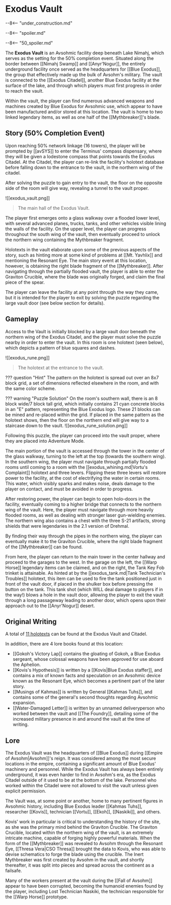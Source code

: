 # Exodus Vault

--8<-- "under_construction.md"

--8<-- "spoiler.md"

--8<-- "50_spoiler.md"

The **Exodus Vault** is an Avsohmic facility deep beneath Lake Nimahj, which serves as the setting for the 50% completion event. Situated along the border between [[Nimahj Swamp]] and [[Anyr'Nogur]], the entirely underground facility once served as the headquarters for [[Blue Exodus]], the group that effectively made up the bulk of Avsohm's military. The vault is connected to the [[Exodus Citadel]], another Blue Exodus facility at the surface of the lake, and through which players must first progress in order to reach the vault. 

Within the vault, the player can find numerous advanced weapons and machines created by Blue Exodus for Avsohmic use, which appear to have been manufactured and/or stored at this location. The vault is home to two linked legendary items, as well as one half of the [[Mythbreaker]]'s blade.

## Story (50% Completion Event)
Upon reaching 50% network linkage (16 towers), the player will be prompted by [[avSYS]] to enter the Terminus' compass dispensary, where they will be given a lodestone compass that points towards the Exodus Citadel. At the Citadel, the player can re-link the facility's holotext database before falling down to the entrance to the vault, in the northern wing of the citadel.

After solving the puzzle to gain entry to the vault, the floor on the opposite side of the room will give way, revealing a tunnel to the vault proper. 

![[exodus_vault.png]]
> The main hall of the Exodus Vault.

The player first emerges onto a glass walkway over a flooded lower level, with several advanced planes, trucks, tanks, and other vehicles visible lining the walls of the facility. On the upper level, the player can progress throughout the south wing of the vault, then eventually proceed to unlock the northern wing containing the Mythbreaker fragment. 

Holotexts in the vault elaborate upon some of the previous aspects of the story, such as hinting more at some kind of problems at [[Mt. Yavhlix]] and mentioning the Resonant Eye. The main story event at this location, however, is obtaining the right blade fragment of the [[Mythbreaker]]. After navigating through the partially flooded vault, the player is able to enter the Graviton Crucible, where the blade was originally forged, and claim the final piece of the spear.

The player can leave the facility at any point through the way they came, but it is intended for the player to exit by solving the puzzle regarding the large vault door (see below section for details).

## Gameplay
Access to the Vault is initially blocked by a large vault door beneath the northern wing of the Exodus Citadel, and the player must solve the puzzle nearby in order to enter the vault. In this room is one holotext (seen below), which depicts a pattern of blue squares and dashes. 

![[exodus_rune.png]]
> The holotext at the entrance to the vault.

??? question "Hint"
    The pattern on the holotext is spread out over an 8x7 block grid, a set of dimensions reflected elsewhere in the room, and with the same color scheme.

??? warning "Puzzle Solution"
    On the room's southern wall, there is an 8 block wide/7 block tall grid, which initially contains 21 cyan concrete blocks in an "E" pattern, representing the Blue Exodus logo. These 21 blocks can be mined and re-placed within the grid. If placed in the same pattern as the holotext shows, then the floor on the northern end will give way to a staircase down to the vault.
    ![[exodus_rune_solution.png]]

Following this puzzle, the player can proceed into the vault proper, where they are placed into Adventure Mode.

The main portion of the vault is accessed through the tower in the center of the glass walkway, turning to the left at the top (towards the southern wing). In the southern wing, the player must navigate through partially flooded rooms until coming to a room with the [[exodus_whining.md|Vortu's Complaint]] holotext and three levers. Flipping these three levers will restore power to the facility, at the cost of electrifying the water in certain rooms. This water, which visibly sparks and makes noise, deals damage to the player on contact, and must be avoided in order to progress.

After restoring power, the player can begin to open holo-doors in the facility, eventually coming to a higher bridge that connects to the northern wing of the vault. Here, the player must navigate through more heavily flooded rooms, as well as dealing with stronger laser gun-wielding enemies. The northern wing also contains a chest with the three S-21 artifacts, strong shields that were legendaries in the 2.1 version of Drehmal.

By finding their way through the pipes in the northern wing, the player can eventually make it to the Graviton Crucible, where the right blade fragment of the [[Mythbreaker]] can be found. 

From here, the player can return to the main tower in the center hallway and proceed to the garages to the west. In the garage on the left, the [[Warp Horse]] legendary items can be claimed, and on the right, the Tank Key Fob trinket is attainable. As hinted at by the [[exodus_tank.md|Tank Technician's Troubles]] holotext, this item can be used to fire the tank positioned just in front of the vault door, if placed in the shulker box before pressing the button on the tank. This tank shot (which WILL deal damage to players if in the way!) blows a hole in the vault door, allowing the player to exit the vault through a long passageway leading to another door, which opens upon their approach out to the [[Anyr'Nogur]] desert.

## Original Writing
A total of [11 holotexts](/Story_and_Features/Holotexts/50_Percent_Area/) can be found at the Exodus Vault and Citadel.

In addition, there are 4 lore books found at this location: <br>
- [[Gokoh's Victory Lap]] contains the gloating of Gokoh, a Blue Exodus sergeant, whose colossal weapons have been approved for use aboard the Aphelion. <br>
- [[Kovis's Hypothesis]] is written by a [[Kovis|Blue Exodus staffer]], and contains a mix of known facts and speculation on an Avsohmic device known as the Resonant Eye, which becomes a pertinent part of the later story. <br>
- [[Musings of Kahmas]] is written by General [[Kahmas Tuhs]], and contains some of the general's second thoughts regarding Avsohmic expansion. <br>
- [[Water-Damaged Letter]] is written by an unnamed deliveryperson who worked between the vault and [[The Foundry]], detailing some of the increased military presence in and around the vault at the time of writing.

## Lore
The Exodus Vault was the headquarters of [[Blue Exodus]] during [[Empire of Avsohm|Avsohm]]'s reign. It was considered among the most secure locations in the empire, containing a significant amount of Blue Exodus' machinery and personnel. While the Exodus Vault has always been entirely underground, it was even harder to find in Avsohm's era, as the Exodus Citadel outside of it used to be at the bottom of the lake. Personnel who worked within the Citadel were not allowed to visit the vault unless given explicit permission.

The Vault was, at some point or another, home to many pertinent figures in Avsohmic history, including Blue Exodus leader [[Kahmas Tuhs]], researcher [[Kovis]], technician [[Vortu]], [[Ekoh]], [[Naskiki]], and others.

Kovis' work in particular is critical to understanding the history of the site, as she was the primary mind behind the Graviton Crucible. The Graviton Crucible, located within the northern wing of the vault, is an extremely intricate machine, capable of forging highly powerful materials. When the form of the [[Mythbreaker]] was revealed to Avsohm through the Resonant Eye, [[Thresa Vera|CSO Thresa]] brought the data to Kovis, who was able to devise schematics to forge the blade using the crucible. The Inert Mythbreaker was first created by Avsohm in the vault, and shortly thereafter, it was split into pieces and spread across the continent as a failsafe.

Many of the workers present at the vault during the [[Fall of Avsohm]] appear to have been corrupted, becoming the humanoid enemies found by the player, including Lost Technician Naskiki, the technician responsible for the [[Warp Horse]] prototype.
